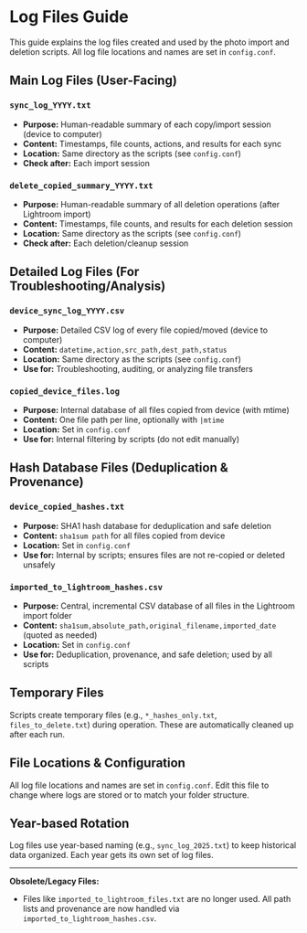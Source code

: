 # Log Files Guide

This guide explains the log files created and used by the photo import and deletion scripts. All log file locations and names are set in `config.conf`.

## Main Log Files (User-Facing)

### `sync_log_YYYY.txt`
- **Purpose:** Human-readable summary of each copy/import session (device to computer)
- **Content:** Timestamps, file counts, actions, and results for each sync
- **Location:** Same directory as the scripts (see `config.conf`)
- **Check after:** Each import session

### `delete_copied_summary_YYYY.txt`
- **Purpose:** Human-readable summary of all deletion operations (after Lightroom import)
- **Content:** Timestamps, file counts, and results for each deletion session
- **Location:** Same directory as the scripts (see `config.conf`)
- **Check after:** Each deletion/cleanup session

## Detailed Log Files (For Troubleshooting/Analysis)

### `device_sync_log_YYYY.csv`
- **Purpose:** Detailed CSV log of every file copied/moved (device to computer)
- **Content:** `datetime,action,src_path,dest_path,status`
- **Location:** Same directory as the scripts (see `config.conf`)
- **Use for:** Troubleshooting, auditing, or analyzing file transfers

### `copied_device_files.log`
- **Purpose:** Internal database of all files copied from device (with mtime)
- **Content:** One file path per line, optionally with `|mtime`
- **Location:** Set in `config.conf`
- **Use for:** Internal filtering by scripts (do not edit manually)

## Hash Database Files (Deduplication & Provenance)

### `device_copied_hashes.txt`
- **Purpose:** SHA1 hash database for deduplication and safe deletion
- **Content:** `sha1sum path` for all files copied from device
- **Location:** Set in `config.conf`
- **Use for:** Internal by scripts; ensures files are not re-copied or deleted unsafely

### `imported_to_lightroom_hashes.csv`
- **Purpose:** Central, incremental CSV database of all files in the Lightroom import folder
- **Content:** `sha1sum,absolute_path,original_filename,imported_date` (quoted as needed)
- **Location:** Set in `config.conf`
- **Use for:** Deduplication, provenance, and safe deletion; used by all scripts

## Temporary Files

Scripts create temporary files (e.g., `*_hashes_only.txt`, `files_to_delete.txt`) during operation. These are automatically cleaned up after each run.

## File Locations & Configuration

All log file locations and names are set in `config.conf`. Edit this file to change where logs are stored or to match your folder structure.

## Year-based Rotation

Log files use year-based naming (e.g., `sync_log_2025.txt`) to keep historical data organized. Each year gets its own set of log files.

---

**Obsolete/Legacy Files:**
- Files like `imported_to_lightroom_files.txt` are no longer used. All path lists and provenance are now handled via `imported_to_lightroom_hashes.csv`.

